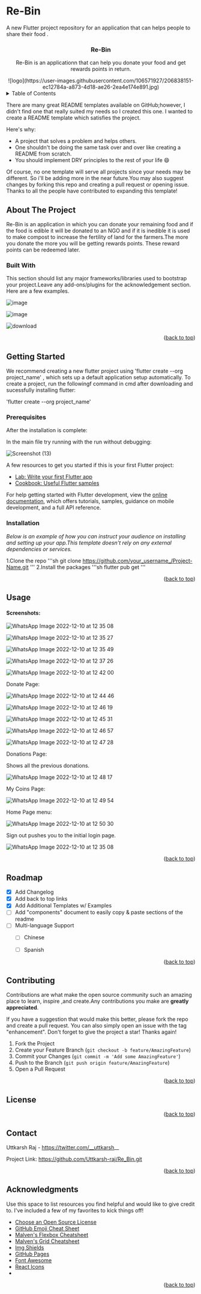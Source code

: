 # Re-Bin

A new Flutter project repository for an application that can helps people to share their food . 

<h3 align ="center">Re-Bin</h3>

<p align="center"> Re-Bin is an applicationn that can help you donate your food and get rewards points in return.</p>

<center>
![logo](https://user-images.githubusercontent.com/106571927/206838151-ec12784a-a873-4d18-ae26-2ea4e174e891.jpg)
</center>

<!--TABLE OF CONTENTS-->
<details>
  <summary>Table of Contents</summary>
  <ol>
    <li>
      <a href="#about-the-project">About The Project</a> 
      <ul>
        <li><a href="#built-with">Built With</a></li>
      </ul>
    </li>
    <li>
      <a href="#getting-started">Getting Started</a> 
      <ul>
        <li><a href="#prerequisites">Prerequisites</a></li>
        <li><a href="#installation">Installation</a></li>
      </ul>
    </li>
    <li><a href="#usage">Usage</a></li>
    <li><a href="#roadmap">Roadmap</a></li>
    <li><a href="#contributing">Contributing</a></li>
    <li><a href="#license">License</a></li>
    <li><a href="#contact">Contact</a></li>
    <li><a href="#acknowledgements">Acknowledgements</a></li>
  </ol>
  </details>

  There are many great README templates available on GitHub;however, I didn't find one that really suited my needs so I created this one. I wanted to create a README template which satisfies the project.
  
Here's why:

- A project that solves a problem and helps others.
- One shouldn't be doing the same task over and over like creating a README from scratch.
- You should implement DRY principles to the rest of your life :smile:

Of course, no one template will serve all projects since your needs may be different. So i'll be  adding more in the near future.You may also suggest changes by forking this repo and creating a pull request or opening issue. Thanks to all the people have contributed to expanding this template!

<!--About the Project-->
  
## About The Project

Re-Bin is an application in which you can donate your remaining food and if the food is edible it will be donated to an NGO and if it is inedible it is used to make compost to increase the fertility of land for the farmers.The more you donate the more you will be getting rewards points. These reward points can be redeemed later.
  
  

### Built With

This section should list any major frameworks/libraries used to bootstrap your project.Leave any add-ons/plugins for the acknowledgement section. Here are a few examples.

![image](https://user-images.githubusercontent.com/106571927/206698131-0921a8dc-5ea9-46f7-a68c-ad1c717a0ff1.png)

![image](https://user-images.githubusercontent.com/106571927/206698233-ac9c9c2b-0d7d-49b9-8995-1c0761329324.png)

![download](https://user-images.githubusercontent.com/106571927/206837964-7e65a5b9-0cb4-4f9a-837c-5c341e6a933d.png)


<p align="right">(<a href="#readme-top">back to top</a>)</p>

<!--GETTING STARTED-->

## Getting Started

We recommend creating a new flutter project using 'flutter create --org project_name' ,
which sets up a default application setup automatically. To create a project, run the followingf command in cmd after downloading and sucessfully installing flutter:

'flutter create --org project_name'

### Prerequisites

After the installation is complete:

In the main file try running with the run without debugging:

![Screenshot (13)](https://user-images.githubusercontent.com/106571927/206700482-3ca687cf-49ef-40e8-b8e4-3f56503153c8.png)

A few resources to get you started if this is your first Flutter project:

- [Lab: Write your first Flutter app](https://docs.flutter.dev/get-started/codelab)
- [Cookbook: Useful Flutter samples](https://docs.flutter.dev/cookbook)

For help getting started with Flutter development, view the
[online documentation](https://docs.flutter.dev/), which offers tutorials,
samples, guidance on mobile development, and a full API reference.


### Installation 

_Below is an example of how you can instruct your audience on installing and setting up your app.This template doesn't rely on any external dependencies or services._

1.Clone the repo
'''sh
git clone https://github.com/your_username_/Project-Name.git
'''
2.Install the packages
'''sh
flutter pub get
'''

<p align="right">(<a href="#readme-top">back to top</a>)</p>

<!--USAGE EXAMPLES-->

## Usage

#### Screenshots:

![WhatsApp Image 2022-12-10 at 12 35 08](https://user-images.githubusercontent.com/106571927/206836689-2f38d113-9673-49b1-bbd7-76a6de2c34e3.jpg)

![WhatsApp Image 2022-12-10 at 12 35 27](https://user-images.githubusercontent.com/106571927/206836698-30933140-41cd-437a-b2b4-2bcf23c0b302.jpg)

![WhatsApp Image 2022-12-10 at 12 35 49](https://user-images.githubusercontent.com/106571927/206836705-d033e432-6e81-4c1b-a8cf-84b2d4b00dfa.jpg)

![WhatsApp Image 2022-12-10 at 12 37 26](https://user-images.githubusercontent.com/106571927/206836747-93af0535-c081-4644-b633-55ccfd48e3ea.jpg)

![WhatsApp Image 2022-12-10 at 12 42 00](https://user-images.githubusercontent.com/106571927/206837549-accdc1c2-737c-4b10-b83b-af8e3b3b5371.jpg)


Donate Page:


![WhatsApp Image 2022-12-10 at 12 44 46](https://user-images.githubusercontent.com/106571927/206837649-06edc0c1-548d-4274-bc2c-bd6719a106d8.jpg)

![WhatsApp Image 2022-12-10 at 12 46 19](https://user-images.githubusercontent.com/106571927/206837692-36523d46-06a4-4c5f-8326-9b0a18492ac7.jpg)

![WhatsApp Image 2022-12-10 at 12 45 31](https://user-images.githubusercontent.com/106571927/206837666-8eacf0d4-4374-4763-9b1e-0e5b9f849990.jpg)

![WhatsApp Image 2022-12-10 at 12 46 57](https://user-images.githubusercontent.com/106571927/206837706-2483fd87-9c7e-4b54-9d62-f9d322c36690.jpg)

![WhatsApp Image 2022-12-10 at 12 47 28](https://user-images.githubusercontent.com/106571927/206837717-86a981bf-1a6f-44a2-9b0f-dc65bd867a48.jpg)


Donations Page:


Shows all the previous donations.

![WhatsApp Image 2022-12-10 at 12 48 17](https://user-images.githubusercontent.com/106571927/206837759-774b2bb7-c97b-44ec-b3e7-514260a2ed53.jpg)


My Coins Page:

![WhatsApp Image 2022-12-10 at 12 49 54](https://user-images.githubusercontent.com/106571927/206837825-ae8e783c-5cce-459a-85b1-759c66990296.jpg)


Home Page menu:

![WhatsApp Image 2022-12-10 at 12 50 30](https://user-images.githubusercontent.com/106571927/206837847-e72d222e-8640-4acc-884f-79a18d156589.jpg)


Sign out pushes you to the initial login page.


![WhatsApp Image 2022-12-10 at 12 35 08](https://user-images.githubusercontent.com/106571927/206837882-c9ec8b6e-cc59-423f-b7ee-da0eebbf5bf3.jpg)



<p align="right">(<a href="#readme-top">back to top</a>)</p>

<!-- ROADMAP -->

## Roadmap

- [x] Add Changelog
- [x] Add back to top links
- [x] Add Additional Templates w/ Examples
- [ ] Add "components" document to easily copy & paste sections of the readme
- [ ] Multi-language Support
  - [ ] Chinese
  - [ ] Spanish

  
<p align="right">(<a href="#readme-top">back to top</a>)</p>

<!--CONTRIBUTING-->

## Contributing

Contributions are what make the open source community such an amazing place to learn, inspire ,and create.Any contributions you make are **greatly appreciated**.

If you have a suggestion that would make this better, please fork the repo and create a pull request. You can also simply open an issue with the tag "enhancement".
Don't forget to give the project a star! Thanks again!

1. Fork the Project
2. Create your Feature Branch (`git checkout -b feature/AmazingFeature`)
3. Commit your Changes (`git commit -m 'Add some AmazingFeature'`)
4. Push to the Branch (`git push origin feature/AmazingFeature`)
5. Open a Pull Request

<p align="right">(<a href="#readme-top">back to top</a>)</p>

<!-- LICENSE -->

## License


<p align="right">(<a href="#readme-top">back to top</a>)</p>

<!-- CONTACT -->

## Contact

Uttkarsh Raj - https://twitter.com/__uttkarsh__

Project Link: https://github.com/Uttkarsh-raj/Re_Bin.git

<p align="right">(<a href="#readme-top">back to top</a>)</p>

<!-- ACKNOWLEDGMENTS -->

## Acknowledgments

Use this space to list resources you find helpful and would like to give credit to. I've included a few of my favorites to kick things off!

- [Choose an Open Source License](https://choosealicense.com)
- [GitHub Emoji Cheat Sheet](https://www.webpagefx.com/tools/emoji-cheat-sheet)
- [Malven's Flexbox Cheatsheet](https://flexbox.malven.co/)
- [Malven's Grid Cheatsheet](https://grid.malven.co/)
- [Img Shields](https://shields.io)
- [GitHub Pages](https://pages.github.com)
- [Font Awesome](https://fontawesome.com)
- [React Icons](https://react-icons.github.io/react-icons/search)
- 

<p align="right">(<a href="#readme-top">back to top</a>)</p>


